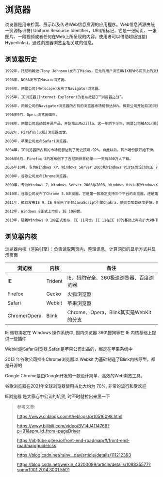 
# 浏览器

浏览器是用来检索、展示以及传递Web信息资源的应用程序。Web信息资源由统一资源标识符( Uniform Resource Identifier，URI)所标记，它是一张网页、一张图片、一段视频或者任何在Web上所呈现的内容。使用者可以借助超级链接( Hyperlinks)，通过浏览器浏览互相关联的信息。



## 浏览器历史

```html
1992年，托尼哟翰逊(Tony Johnson)发布了Midas，它允许用户浏览UNIX和VMS网页上的文档。

1993年，NCSA发布了Mosaic浏览器。

1994年，网景公司(Netscape)发布了Navigator浏览器。

1995年，IE浏览器(Internet Explorer)的发布掀起了“浏览器之战”。

1996年，网景公司的Navigator浏览器所占有的浏览器市场份额达86%。微软公司开始将IE浏览器整合到OS(操作系统)中。

1996年9月，Opera浏览器面世。

1998年，网景公司启动其开源产品，开始推出Mozilla。这一年的下半年，网景公司被AOL(美国在线服务公司)收购。

2002年，Firefox(火狐)浏览器面世。

2003年，苹果公司发布Safari浏览器。

2004年，IE浏览器所占有的市场份额达到了历史顶峰-92%。自此以后，其市场份额开始下滑。

2006年6月，Firefox 3的发布创下了吉尼斯世界纪录——一天有800万人下载。

2006年10月，专为Windows XP、Windows Server 2003和Windows Vista而设计的IE 7面世。

2008年，谷歌公司发布Chrome浏览器。

2009年，专为Windows 7、Windows Server 2003与2008、Windows Vista和WindowsXP设计的IE 8面世。同年，Firefox 3.5面世。它是第一款支持多点触控的浏览器。

2010年，谷歌公司发布了Chrome 5.0浏览器。它是第一款稳定支持三个平台的浏览器，还是第一款有书签同步功能(bookmark synchronization)的浏览器。

2011年，微软发布IE 9，IE 9采用了新的JavaScript引擎Chakra，使网页加载速度更快，同时利用显卡GPU加速文字和图形的渲染，使CPU的负担大大减轻。另外，IE 9开始支持HTML5和CSS3。

2012年，Windows 8正式上市后，IE 10问世。

2013年，随着Windows 8.1的正式发布，IE 11问世。IE 11在IE 10的基础上再次扩大对HTML5和CSS3的支持，如支持HTML5拖放、HTML5全屏、CSS边框图、视频码率控制、视频字幕隐藏、媒体加密、WebGL等，使得IE 11全面支持HTML5新特性 [7] 。
```





## 浏览器内核

浏览器内核（渲染引擎）：负责读取网页内，整理讯息，计算网页的显示方式并显示页面

| 浏览器       | 内核    | 备注                                    |
| ------------ | ------- | --------------------------------------- |
| IE           | Trident | IE、猎豹安全、360极速浏览器、百度浏览器 |
| Firefox      | Gecko   | 火狐浏览器                              |
| Safari       | Webkit  | 苹果浏览器                              |
| Chrome/Opera | Blink   | Chrome、Opera，Blink其实是WebKit的分支  |

IE 微软绑定在 Windows 操作系统中, 国内浏览器 360\搜狗等在 IE 内核基础上提供一些插件

Webkit是Safari浏览器,Safari是苹果公司出品的，绑定在苹果系统中

2013 年谷歌公司推出Chrome浏览器以 Webkit 为基础制造了Blink内核原型，都是开源的

Google Chrome是由Google开发的一款设计简单、高效的Web浏览工具。

谷歌浏览器在2021年全球浏览器使用占比大约为 70%, 非常的流行和受欢迎

IE浏览器 是大家心中公认的坑货, 时不时就拉出来黑一下

>  参考文章:
>
>  https://www.cnblogs.com/theblogs/p/10516098.html
>
>  https://www.bilibili.com/video/BV14J4114768?p=91&spm_id_from=pageDriver
>
>  https://objtube.gitee.io/front-end-roadmap/#/front-end-roadmap/guide/css
>
>  https://blog.csdn.net/rainy__day/article/details/111212393
>
>  https://blog.csdn.net/weixin_43200099/article/details/108835577?spm=1001.2014.3001.5501






